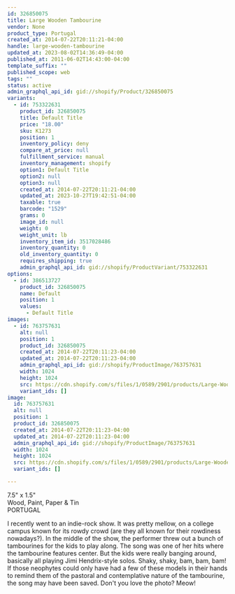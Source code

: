 ```yaml
---
id: 326850075
title: Large Wooden Tambourine
vendor: None
product_type: Portugal
created_at: 2014-07-22T20:11:21-04:00
handle: large-wooden-tambourine
updated_at: 2023-08-02T14:36:49-04:00
published_at: 2011-06-02T14:43:00-04:00
template_suffix: ""
published_scope: web
tags: ""
status: active
admin_graphql_api_id: gid://shopify/Product/326850075
variants:
  - id: 753322631
    product_id: 326850075
    title: Default Title
    price: "18.00"
    sku: K1273
    position: 1
    inventory_policy: deny
    compare_at_price: null
    fulfillment_service: manual
    inventory_management: shopify
    option1: Default Title
    option2: null
    option3: null
    created_at: 2014-07-22T20:11:21-04:00
    updated_at: 2023-10-27T19:42:51-04:00
    taxable: true
    barcode: "1529"
    grams: 0
    image_id: null
    weight: 0
    weight_unit: lb
    inventory_item_id: 3517028486
    inventory_quantity: 0
    old_inventory_quantity: 0
    requires_shipping: true
    admin_graphql_api_id: gid://shopify/ProductVariant/753322631
options:
  - id: 386513727
    product_id: 326850075
    name: Default
    position: 1
    values:
      - Default Title
images:
  - id: 763757631
    alt: null
    position: 1
    product_id: 326850075
    created_at: 2014-07-22T20:11:23-04:00
    updated_at: 2014-07-22T20:11:23-04:00
    admin_graphql_api_id: gid://shopify/ProductImage/763757631
    width: 1024
    height: 1024
    src: https://cdn.shopify.com/s/files/1/0589/2901/products/Large-Wooden-Tambourine.jpeg?v=1406074283
    variant_ids: []
image:
  id: 763757631
  alt: null
  position: 1
  product_id: 326850075
  created_at: 2014-07-22T20:11:23-04:00
  updated_at: 2014-07-22T20:11:23-04:00
  admin_graphql_api_id: gid://shopify/ProductImage/763757631
  width: 1024
  height: 1024
  src: https://cdn.shopify.com/s/files/1/0589/2901/products/Large-Wooden-Tambourine.jpeg?v=1406074283
  variant_ids: []

---
```


7.5" x 1.5"  
Wood, Paint, Paper & Tin  
PORTUGAL

I recently went to an indie-rock show. It was pretty mellow, on a college campus known for its rowdy crowd (are they all known for their rowdiness nowadays?). In the middle of the show, the performer threw out a bunch of tambourines for the kids to play along. The song was one of her hits where the tambourine features center. But the kids were really banging around, basically all playing Jimi Hendrix-style solos. Shaky, shaky, bam, bam, bam! If those neophytes could only have had a few of these models in their hands to remind them of the pastoral and contemplative nature of the tambourine, the song may have been saved. Don't you love the photo? Meow!